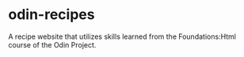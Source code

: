 # odin-recipes

A recipe website that utilizes skills learned from the Foundations:Html course of the Odin Project.
